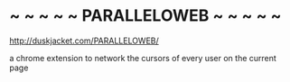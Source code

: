  ~ ~ ~ ~ ~ PARALLELOWEB ~ ~ ~ ~ ~
==================================
http://duskjacket.com/PARALLELOWEB/

a chrome extension to network the cursors of every user on the current page
